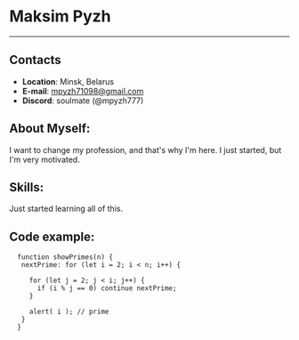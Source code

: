 # **Maksim Pyzh**
***************
## **Contacts**

+ **Location**: Minsk, Belarus
+ **E-mail**: mpyzh71098@gmail.com
+ **Discord**: soulmate (@mpyzh777)

## **About Myself**:
I want to change my profession, and that's why I'm here. I just started, but I'm very motivated.
## **Skills**:
Just started learning all of this.
## **Code example**:
```
  function showPrimes(n) {
   nextPrime: for (let i = 2; i < n; i++) {

     for (let j = 2; j < i; j++) {
       if (i % j == 0) continue nextPrime;
     }

     alert( i ); // prime
   }
  }
```
